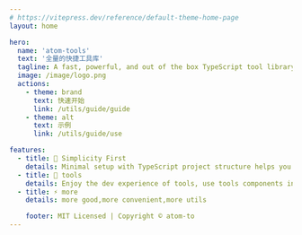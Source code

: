 ```yaml
---
# https://vitepress.dev/reference/default-theme-home-page
layout: home

hero:
  name: 'atom-tools'
  text: '全量的快捷工具库'
  tagline: A fast, powerful, and out of the box TypeScript tool library
  image: /image/logo.png
  actions:
    - theme: brand
      text: 快速开始
      link: /utils/guide/guide
    - theme: alt
      text: 示例
      link: /utils/guide/use

features:
  - title: 🚀 Simplicity First
    details: Minimal setup with TypeScript project structure helps you focus on use
  - title: 🍃 tools
    details: Enjoy the dev experience of tools, use tools components in project
  - title: ⚡️ more
    details: more good,more convenient,more utils

    footer: MIT Licensed | Copyright © atom-to
---
```

